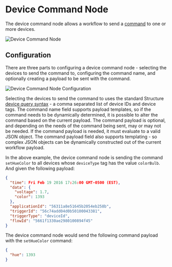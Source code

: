 # Device Command Node

The device command node allows a workflow to send a [command](/devices/commands/) to one or more devices.

![Device Command Node](/images/workflows/outputs/device-command-node.png "Device Command Node")

## Configuration

There are three parts to configuring a device command node - selecting the devices to send the command to, configuring the command name, and optionally creating a payload to be sent with the command.

![Device Command Node Configuration](/images/workflows/outputs/device-command-node-config.png "Device Command Node Configuration")

Selecting the devices to send the command to uses the standard Structure [device query syntax](/devices/device-queries/) - a comma separated list of device IDs and device tags.  The command name field supports payload templates, so if the command needs to be dynamically determined, it is possible to alter the command based on the current payload.  The command payload is optional, and depending on the needs of the command being sent, may or may not be needed.  If the command payload is needed, it must evaluate to a valid JSON object.  The command payload field also supports templating - so complex JSON objects can be dynamically constructed out of the current workflow payload.

In the above example, the device command node is sending the command `setHueColor` to all devices whose `deviceType` tag has the value `colorBulb`.  And given the following payload:

```JSON
{
  "time": Fri Feb 19 2016 17:26:00 GMT-0500 (EST),
  "data": {
    "voltage": 1.7,
    "color": 1393
  },
  "applicationId": "56311a8e51645b2054eb258b",
  "triggerId": "56c74add04d0b50100043381",
  "triggerType": "deviceId",
  "flowId": "5661f1330ae2980100894f45"
}
```

The device command node would send the following command payload with the `setHueColor` command:

```JSON
{
  "hue": 1393
}
```
